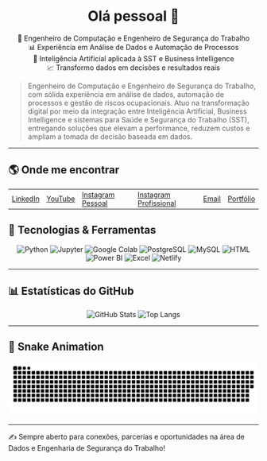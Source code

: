 <div align="center">

# Olá pessoal 👋

🎯 Engenheiro de Computação e Engenheiro de Segurança do Trabalho  
📊 Experiência em Análise de Dados e Automação de Processos  
🤖 Inteligência Artificial aplicada à SST e Business Intelligence  
📈 Transformo dados em decisões e resultados reais

</div>

> Engenheiro de Computação e Engenheiro de Segurança do Trabalho, com sólida experiência em análise de dados, automação de processos e gestão de riscos ocupacionais. Atuo na transformação digital por meio da integração entre Inteligência Artificial, Business Intelligence e sistemas para Saúde e Segurança do Trabalho (SST), entregando soluções que elevam a performance, reduzem custos e ampliam a tomada de decisão baseada em dados.

---

## 🌎 Onde me encontrar

<table>
<tr>
<td><a href="https://www.linkedin.com/in/edsonbrazdados/" target="_blank">LinkedIn</a></td>
<td><a href="https://youtube.com/@edsongomes2649" target="_blank">YouTube</a></td>
<td><a href="https://www.instagram.com/" target="_blank">Instagram Pessoal</a></td>
<td><a href="https://www.instagram.com/" target="_blank">Instagram Profissional</a></td>
<td><a href="mailto:edson@email.com">Email</a></td>
<td><a href="https://edsonbraz-portfolio.netlify.app/" target="_blank">Portfólio</a></td>
</tr>
</table>

## 🚀 Tecnologias & Ferramentas

<p align="center">

<!-- Python -->
<img src="https://www.python.org/static/community_logos/python-logo.png" width="60" alt="Python"/>

<!-- Jupyter -->
<img src="https://jupyter.org/assets/homepage/main-logo.svg" width="60" alt="Jupyter"/>

<!-- Google Colab -->
<img src="https://colab.research.google.com/img/colab_favicon_256px.png" width="60" alt="Google Colab"/>

<!-- PostgreSQL -->
<img src="https://www.postgresql.org/media/img/about/press/elephant.png" width="60" alt="PostgreSQL"/>

<!-- MySQL -->
<img src="https://www.mysql.com/common/logos/logo-mysql-170x115.png" width="60" alt="MySQL"/>

<!-- HTML -->
<img src="https://raw.githubusercontent.com/devicons/devicon/master/icons/html/html-original.svg" width="60" alt="HTML"/>

<!-- Power BI -->
<img src="https://learn.microsoft.com/en-us/power-bi/media/brand/windows_powerbi_icon.png" width="60" alt="Power BI"/>

<!-- Excel -->
<img src="https://upload.wikimedia.org/wikipedia/commons/7/7f/Microsoft_Office_Excel_%282019%E2%80%93present%29.svg" width="60" alt="Excel"/>

<!-- Netlify -->
<img src="https://www.netlify.com/img/global/meta-image.png" width="60" alt="Netlify"/>

</p>

</div>

---

## 📊 Estatísticas do GitHub

<div align="center">

![GitHub Stats](https://github-readme-stats.vercel.app/api?username=ppelino&show_icons=true&theme=dracula)
![Top Langs](https://github-readme-stats.vercel.app/api/top-langs/?username=ppelino&layout=compact&theme=dracula)

</div>

---
## 🐍 Snake Animation
<p align="center">
  <img src="./.github/assets/snake.svg" alt="Snake animation" />
</p>


---

✍️ Sempre aberto para conexões, parcerias e oportunidades na área de Dados e Engenharia de Segurança do Trabalho!

